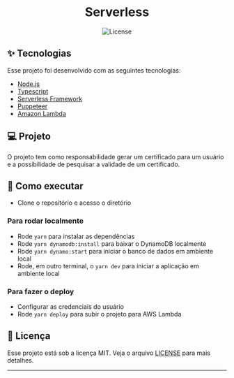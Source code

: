 <h1 align="center">Serverless</h1>

<p align="center">
  <img alt="License" src="https://img.shields.io/static/v1?label=license&message=MIT&color=8257E5&labelColor=000000">
</p>

## ✨ Tecnologias

Esse projeto foi desenvolvido com as seguintes tecnologias:

- [Node.js](https://nodejs.org/en/)
- [Typescript](https://www.typescriptlang.org/)
- [Serverless Framework](serverless.com/)
- [Puppeteer](https://github.com/puppeteer/puppeteer)
- [Amazon Lambda](https://aws.amazon.com/pt/lambda/)

## 💻 Projeto

O projeto tem como responsabilidade gerar um certificado para um usuário e a possibilidade de pesquisar a validade de um certificado.

## 🚀 Como executar

- Clone o repositório e acesso o diretório

### Para rodar localmente

- Rode `yarn` para instalar as dependências
- Rode `yarn dynamodb:install` para baixar o DynamoDB localmente
- Rode `yarn dynamo:start` para iniciar o banco de dados em ambiente local
- Rode, em outro terminal, o `yarn dev` para iniciar a aplicação em ambiente local

### Para fazer o deploy

- Configurar as credenciais do usuário
- Rode `yarn deploy` para subir o projeto para AWS Lambda

## 📄 Licença

Esse projeto está sob a licença MIT. Veja o arquivo [LICENSE](LICENSE.md) para mais detalhes.

---
